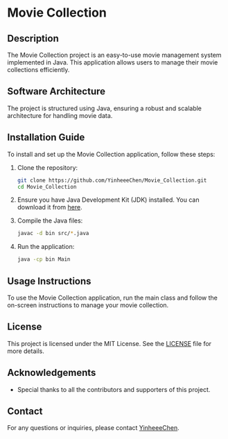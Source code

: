 # Movie Collection

## Description
The Movie Collection project is an easy-to-use movie management system implemented in Java. This application allows users to manage their movie collections efficiently.

## Software Architecture
The project is structured using Java, ensuring a robust and scalable architecture for handling movie data.

## Installation Guide
To install and set up the Movie Collection application, follow these steps:

1. Clone the repository:
    ```sh
    git clone https://github.com/YinheeeChen/Movie_Collection.git
    cd Movie_Collection
    ```

2. Ensure you have Java Development Kit (JDK) installed. You can download it from [here](https://www.oracle.com/java/technologies/javase-jdk11-downloads.html).

3. Compile the Java files:
    ```sh
    javac -d bin src/*.java
    ```

4. Run the application:
    ```sh
    java -cp bin Main
    ```

## Usage Instructions
To use the Movie Collection application, run the main class and follow the on-screen instructions to manage your movie collection.

## License
This project is licensed under the MIT License. See the [LICENSE](LICENSE) file for more details.

## Acknowledgements
- Special thanks to all the contributors and supporters of this project.

## Contact
For any questions or inquiries, please contact [YinheeeChen](https://github.com/YinheeeChen).
